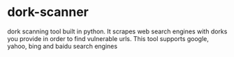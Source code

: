 # dork-scanner
dork scanning tool built in python. It scrapes web search engines with dorks you provide in order to find vulnerable urls. This tool supports google, yahoo, bing and baidu search engines
